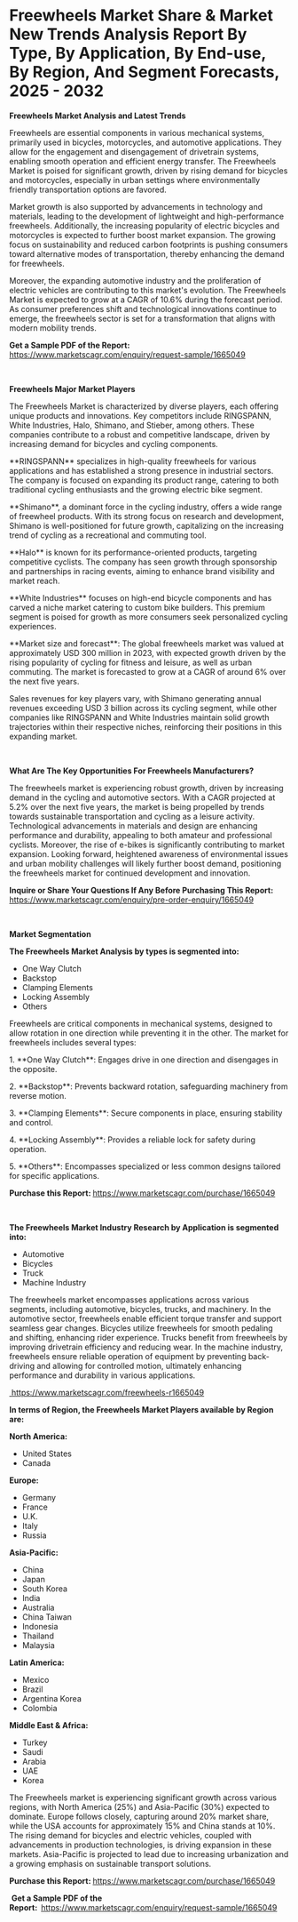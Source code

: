 <p><h1>Freewheels Market Share & Market New Trends Analysis Report By Type, By Application, By End-use, By Region, And Segment Forecasts, 2025 - 2032</h1></p><p><strong>Freewheels Market Analysis and Latest Trends</strong></p>
<p><p>Freewheels are essential components in various mechanical systems, primarily used in bicycles, motorcycles, and automotive applications. They allow for the engagement and disengagement of drivetrain systems, enabling smooth operation and efficient energy transfer. The Freewheels Market is poised for significant growth, driven by rising demand for bicycles and motorcycles, especially in urban settings where environmentally friendly transportation options are favored.</p><p>Market growth is also supported by advancements in technology and materials, leading to the development of lightweight and high-performance freewheels. Additionally, the increasing popularity of electric bicycles and motorcycles is expected to further boost market expansion. The growing focus on sustainability and reduced carbon footprints is pushing consumers toward alternative modes of transportation, thereby enhancing the demand for freewheels. </p><p>Moreover, the expanding automotive industry and the proliferation of electric vehicles are contributing to this market's evolution. The Freewheels Market is expected to grow at a CAGR of 10.6% during the forecast period. As consumer preferences shift and technological innovations continue to emerge, the freewheels sector is set for a transformation that aligns with modern mobility trends.</p></p>
<p><strong>Get a Sample PDF of the Report:&nbsp;</strong> <a href="https://www.marketscagr.com/enquiry/request-sample/1665049?utm_campaign=1932&utm_medium=2&utm_source=Github&utm_content=ia&utm_term=17042025&utm_id=freewheels">https://www.marketscagr.com/enquiry/request-sample/1665049</a></p>
<p>&nbsp;</p>
<p><strong>Freewheels Major Market Players</strong></p>
<p><p>The Freewheels Market is characterized by diverse players, each offering unique products and innovations. Key competitors include RINGSPANN, White Industries, Halo, Shimano, and Stieber, among others. These companies contribute to a robust and competitive landscape, driven by increasing demand for bicycles and cycling components.</p><p>**RINGSPANN** specializes in high-quality freewheels for various applications and has established a strong presence in industrial sectors. The company is focused on expanding its product range, catering to both traditional cycling enthusiasts and the growing electric bike segment.</p><p>**Shimano**, a dominant force in the cycling industry, offers a wide range of freewheel products. With its strong focus on research and development, Shimano is well-positioned for future growth, capitalizing on the increasing trend of cycling as a recreational and commuting tool.</p><p>**Halo** is known for its performance-oriented products, targeting competitive cyclists. The company has seen growth through sponsorship and partnerships in racing events, aiming to enhance brand visibility and market reach.</p><p>**White Industries** focuses on high-end bicycle components and has carved a niche market catering to custom bike builders. This premium segment is poised for growth as more consumers seek personalized cycling experiences.</p><p>**Market size and forecast**: The global freewheels market was valued at approximately USD 300 million in 2023, with expected growth driven by the rising popularity of cycling for fitness and leisure, as well as urban commuting. The market is forecasted to grow at a CAGR of around 6% over the next five years.</p><p>Sales revenues for key players vary, with Shimano generating annual revenues exceeding USD 3 billion across its cycling segment, while other companies like RINGSPANN and White Industries maintain solid growth trajectories within their respective niches, reinforcing their positions in this expanding market.</p></p>
<p>&nbsp;</p>
<p><strong>What Are The Key Opportunities For Freewheels Manufacturers?</strong></p>
<p><p>The freewheels market is experiencing robust growth, driven by increasing demand in the cycling and automotive sectors. With a CAGR projected at 5.2% over the next five years, the market is being propelled by trends towards sustainable transportation and cycling as a leisure activity. Technological advancements in materials and design are enhancing performance and durability, appealing to both amateur and professional cyclists. Moreover, the rise of e-bikes is significantly contributing to market expansion. Looking forward, heightened awareness of environmental issues and urban mobility challenges will likely further boost demand, positioning the freewheels market for continued development and innovation.</p></p>
<p><strong>Inquire or Share Your Questions If Any Before Purchasing This Report:</strong> <a href="https://www.marketscagr.com/enquiry/pre-order-enquiry/1665049?utm_campaign=1932&utm_medium=2&utm_source=Github&utm_content=ia&utm_term=17042025&utm_id=freewheels">https://www.marketscagr.com/enquiry/pre-order-enquiry/1665049</a></p>
<p>&nbsp;</p>
<p><strong>Market Segmentation</strong></p>
<p><strong>The Freewheels Market Analysis by types is segmented into:</strong></p>
<p><ul><li>One Way Clutch</li><li>Backstop</li><li>Clamping Elements</li><li>Locking Assembly</li><li>Others</li></ul></p>
<p><p>Freewheels are critical components in mechanical systems, designed to allow rotation in one direction while preventing it in the other. The market for freewheels includes several types: </p><p>1. **One Way Clutch**: Engages drive in one direction and disengages in the opposite.</p><p>2. **Backstop**: Prevents backward rotation, safeguarding machinery from reverse motion.</p><p>3. **Clamping Elements**: Secure components in place, ensuring stability and control.</p><p>4. **Locking Assembly**: Provides a reliable lock for safety during operation.</p><p>5. **Others**: Encompasses specialized or less common designs tailored for specific applications.</p></p>
<p><strong>Purchase this Report:&nbsp;</strong><a href="https://www.marketscagr.com/purchase/1665049?utm_campaign=1932&utm_medium=2&utm_source=Github&utm_content=ia&utm_term=17042025&utm_id=freewheels">https://www.marketscagr.com/purchase/1665049</a></p>
<p>&nbsp;</p>
<p><strong>The Freewheels Market Industry Research by Application is segmented into:</strong></p>
<p><ul><li>Automotive</li><li>Bicycles</li><li>Truck</li><li>Machine Industry</li></ul></p>
<p><p>The freewheels market encompasses applications across various segments, including automotive, bicycles, trucks, and machinery. In the automotive sector, freewheels enable efficient torque transfer and support seamless gear changes. Bicycles utilize freewheels for smooth pedaling and shifting, enhancing rider experience. Trucks benefit from freewheels by improving drivetrain efficiency and reducing wear. In the machine industry, freewheels ensure reliable operation of equipment by preventing back-driving and allowing for controlled motion, ultimately enhancing performance and durability in various applications.</p></p>
<p><a href="https://www.marketscagr.com/freewheels-r1665049?utm_campaign=1932&utm_medium=2&utm_source=Github&utm_content=ia&utm_term=17042025&utm_id=freewheels">&nbsp;https://www.marketscagr.com/freewheels-r1665049</a></p>
<p><strong>In terms of Region, the Freewheels Market Players available by Region are:</strong></p>
<p>
    <p> <strong> North America: </strong>
        <ul>
            <li>United States</li>
            <li>Canada</li>
        </ul>
        </p> 
    <p> <strong> Europe: </strong>
        <ul>
            <li>Germany</li>
            <li>France</li>
            <li>U.K.</li>
            <li>Italy</li>
            <li>Russia</li>
        </ul>
        </p> 
    <p> <strong> Asia-Pacific: </strong>
        <ul>
            <li>China</li>
            <li>Japan</li>
            <li>South Korea</li>
            <li>India</li>
            <li>Australia</li>
            <li>China Taiwan</li>
            <li>Indonesia</li>
            <li>Thailand</li>
            <li>Malaysia</li>
        </ul>
        </p> 
    <p> <strong> Latin America: </strong>
        <ul>
            <li>Mexico</li>
            <li>Brazil</li>
            <li>Argentina Korea</li>
            <li>Colombia</li>
        </ul>
        </p> 
    <p> <strong> Middle East & Africa: </strong>
        <ul>
            <li>Turkey</li>
            <li>Saudi</li>
            <li>Arabia</li>
            <li>UAE</li>
            <li>Korea</li>
        </ul>
    </p>
    </p>
<p><p>The Freewheels market is experiencing significant growth across various regions, with North America (25%) and Asia-Pacific (30%) expected to dominate. Europe follows closely, capturing around 20% market share, while the USA accounts for approximately 15% and China stands at 10%. The rising demand for bicycles and electric vehicles, coupled with advancements in production technologies, is driving expansion in these markets. Asia-Pacific is projected to lead due to increasing urbanization and a growing emphasis on sustainable transport solutions.</p></p>
<p><strong>Purchase this Report: </strong><a href="https://www.marketscagr.com/purchase/1665049?utm_campaign=1932&utm_medium=2&utm_source=Github&utm_content=ia&utm_term=17042025&utm_id=freewheels">https://www.marketscagr.com/purchase/1665049</a></p>
<p>&nbsp;<strong>Get a Sample PDF of the Report:&nbsp;&nbsp;</strong><a href="https://www.marketscagr.com/enquiry/request-sample/1665049?utm_campaign=1932&utm_medium=2&utm_source=Github&utm_content=ia&utm_term=17042025&utm_id=freewheels">https://www.marketscagr.com/enquiry/request-sample/1665049</a></p>
<p><strong></strong></p>
<p><p></p><p></p><p></p></p>